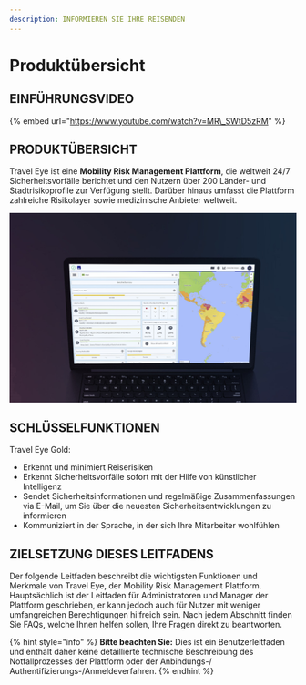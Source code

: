 ```yaml
---
description: INFORMIEREN SIE IHRE REISENDEN
---
```


# Produktübersicht

## EINFÜHRUNGSVIDEO

{% embed url="https://www.youtube.com/watch?v=MR\_SWtD5zRM" %}

## PRODUKTÜBERSICHT

Travel Eye ist eine **Mobility Risk Management Plattform**, die weltweit 24/7 Sicherheitsvorfälle berichtet und den Nutzern über 200 Länder- und Stadtrisikoprofile zur Verfügung stellt. Darüber hinaus umfasst die Plattform zahlreiche Risikolayer sowie medizinische Anbieter weltweit.

![](.gitbook/assets/travel-eye-cover.jpg)

## SCHLÜSSELFUNKTIONEN 

Travel Eye Gold:

* Erkennt und minimiert Reiserisiken
* Erkennt Sicherheitsvorfälle sofort mit der Hilfe von künstlicher Intelligenz
* Sendet Sicherheitsinformationen und regelmäßige Zusammenfassungen via E-Mail, um Sie über die neuesten Sicherheitsentwicklungen zu informieren
* Kommuniziert in der Sprache, in der sich Ihre Mitarbeiter wohlfühlen

## **ZIELSETZUNG DIESES LEITFADENS**

Der folgende Leitfaden beschreibt die wichtigsten Funktionen und Merkmale von Travel Eye, der Mobility Risk Management Plattform. Hauptsächlich ist der Leitfaden für Administratoren und Manager der Plattform geschrieben, er kann jedoch auch für Nutzer mit weniger umfangreichen Berechtigungen hilfreich sein. Nach jedem Abschnitt finden Sie FAQs, welche Ihnen helfen sollen, Ihre Fragen direkt zu beantworten.

{% hint style="info" %}
**Bitte beachten Sie:** Dies ist ein Benutzerleitfaden und enthält daher keine detaillierte technische Beschreibung des Notfallprozesses der Plattform oder der Anbindungs-/ Authentifizierungs-/Anmeldeverfahren.
{% endhint %}

